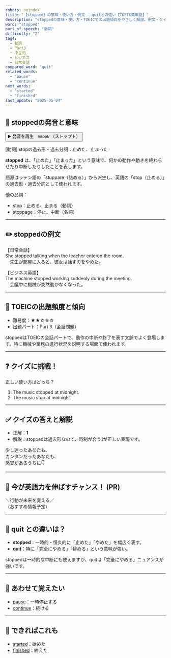```yaml
---
robots: noindex
title: "【stopped】の意味・使い方・例文 ― quitとの違い【TOEIC英単語】"
description: "stoppedの意味・使い方・TOEICでの出題傾向をやさしく解説。例文・クイズ付きでquitとの違いもわかりやすく学べます。"
word: "stopped"
part_of_speech: "動詞"
difficulty: "2"
tags:
  - 動詞
  - Part3
  - 中立的
  - ビジネス
  - 日常会話
compared_word: "quit"
related_words:
  - "pause"
  - "continue"
next_words:
  - "started"
  - "finished"
last_update: "2025-05-04"
---
```


## 🔰 stoppedの発音と意味

<button class="play-audio" onclick="playTTS('stopped')">
  <span class="play-audio-main">
    ▶️ 発音を再生　/stɒpt/
  </span>
  <span class="play-audio-sub">
    （ストップト）
  </span>
</button>

[動詞] stopの過去形・過去分詞：止めた、止まった

**stopped** は、「止めた」「止まった」という意味で、何かの動作や動きを終わらせたり中断したりしたことを表します。

語源はラテン語の「stuppare（詰める）」から派生し、英語の「stop（止める）」の過去形・過去分詞として使われます。

他の品詞：  
- stop：止める、止まる（動詞）
- stoppage：停止、中断（名詞）

---

## ✏️ stoppedの例文

【日常会話】  
She stopped talking when the teacher entered the room.  
　先生が部屋に入ると、彼女は話すのをやめた。

【ビジネス英語】  
The machine stopped working suddenly during the meeting.  
　会議中に機械が突然動かなくなった。

---

## 🎯 TOEICの出題頻度と傾向

- 難易度：★★☆☆☆
- 出題パート：Part 3（会話問題）

stoppedはTOEICの会話パートで、動作の中断や終了を表す文脈でよく登場します。特に機械や業務の進行状況を説明する場面で使われます。

---

## ❓ クイズに挑戦！

正しい使い方はどっち？

1. The music stopped at midnight.  
2. The music stop at midnight.

---

## ✅ クイズの答えと解説

- 正解：**1**
- 解説：stoppedは過去形なので、時制が合う1が正しい表現です。

少し迷ったあなたも、  
カンタンだったあなたも、  
感覚があるうちに👇️

---

## 🚀 今が英語力を伸ばすチャンス！ (PR)

<div class="info-center">
＼行動が未来を変える／<br>  
（おすすめ情報予定）
</div>

---

## 🤔  quit との違いは？

- **stopped**：一時的・恒久的に「止めた」「やめた」を幅広く表す。
- **[quit](/word/quit)**：特に「完全にやめる」「辞める」という意味が強い。

stoppedは一時的な中断にも使えますが、quitは「完全にやめる」ニュアンスが強いです。

---

## 🧩 あわせて覚えたい

- [pause](/word/pause)：一時停止する
- [continue](/word/continue)：続ける

---

## 📖 できればこれも

- [started](/word/started)：始めた
- [finished](/word/finished)：終えた

<!-- cvid: aid25_bid14 -->
